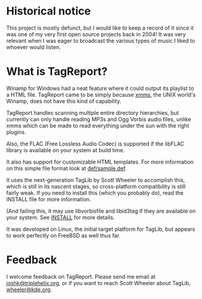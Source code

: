 # Historical notice

This project is mostly defunct, but I would like to keep a record of it since it was one of my very first open source projects back in 2004!
It was very relevant when I was eager to broadcast the various types of music I liked to whoever would listen.

# What is TagReport?

Winamp for Windows had a neat feature where it could output its playlist to
a HTML file. TagReport came to be simply because [xmms](http://www.xmms.org/),
the UNIX world's Winamp, does not have this kind of capability.

TagReport handles scanning multiple entire directory hierarchies, but
currently can only handle reading MP3s and Ogg Vorbis audio files, unlike
xmms which can be made to read everything under the sun with the right plugins.

Also, the FLAC (Free Lossless Audio Codec) is supported if the libFLAC library
is available on your system at build time.

It also has support for customizable HTML templates. For more information
on this simple file format look at [def/sample.def](def/sample.def).

It uses the next-generation TagLib by Scott Wheeler to accomplish this, which
is still in its nascent stages, so cross-platform compatibility is still
fairly weak. If you need to install this (which you probably do), read the
INSTALL file for more information.

(And failing this, it may use libvorbisfile and libid3tag if they are
available on your system. See [INSTALL](INSTALL) for more details.

It was developed on Linux, the initial target platform for TagLib, but appears
to work perfectly on FreeBSD as well thus far.

# Feedback

I welcome feedback on TagReport. Please send me email at joshk@triplehelix.org,
or if you want to reach Scott Wheeler about TagLib, wheeler@kde.org.
